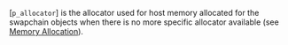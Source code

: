 [`p_allocator`] is the allocator used for host memory allocated for the
swapchain objects when there is no more specific allocator available
(see [Memory Allocation](https://www.khronos.org/registry/vulkan/specs/1.3-extensions/html/vkspec.html#memory-allocation)).